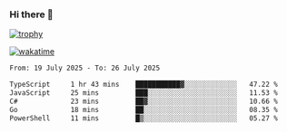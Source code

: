 ### Hi there 👋

[![trophy](https://github-profile-trophy.vercel.app/?username=cxnky&theme=dracula)](https://github.com/ryo-ma/github-profile-trophy)

[![wakatime](https://wakatime.com/badge/user/1c39c599-5497-41b9-a5be-2c4676e7fd23.svg)](https://wakatime.com/@1c39c599-5497-41b9-a5be-2c4676e7fd23)
<!--START_SECTION:waka-->

```txt
From: 19 July 2025 - To: 26 July 2025

TypeScript     1 hr 43 mins    ███████████▓░░░░░░░░░░░░░   47.22 %
JavaScript     25 mins         ███░░░░░░░░░░░░░░░░░░░░░░   11.53 %
C#             23 mins         ██▓░░░░░░░░░░░░░░░░░░░░░░   10.66 %
Go             18 mins         ██░░░░░░░░░░░░░░░░░░░░░░░   08.35 %
PowerShell     11 mins         █▒░░░░░░░░░░░░░░░░░░░░░░░   05.27 %
```

<!--END_SECTION:waka-->
